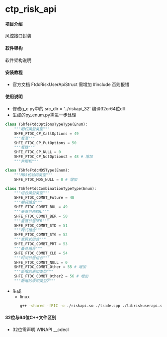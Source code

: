 # ctp_risk_api

#### 项目介绍
风控接口封装

#### 软件架构
软件架构说明


#### 安装教程

* 官方文档 FtdcRiskUserApiStruct 需增加 #include <string> 否则报错

#### 使用说明

* 修改g_c.py中的 src_dir = '../riskapi_32' 编译32or64位dll
* 生成的py_enum.py需进一步处理
```python
class TShfeFtdcOptionsTypeType(Enum):
    """期权类型类型"""
    SHFE_FTDC_CP_CallOptions = 49
    """看涨"""
    SHFE_FTDC_CP_PutOptions = 50
    """看跌"""
    SHFE_FTDC_CP_NULL = 0
    SHFE_FTDC_CP_NotOptions2 = 48 # 增加
    """非期权"""

class TShfeFtdcMD5Type(Enum):
    """MD5校验码类型"""
    SHFE_FTDC_MD5_NULL = 0 # 增加

class TShfeFtdcCombinationTypeType(Enum):
    """组合类型类型"""
    SHFE_FTDC_COMBT_Future = 48
    """期货组合"""
    SHFE_FTDC_COMBT_BUL = 49
    """垂直价差BUL"""
    SHFE_FTDC_COMBT_BER = 50
    """垂直价差BER"""
    SHFE_FTDC_COMBT_STD = 51
    """跨式组合"""
    SHFE_FTDC_COMBT_STG = 52
    """宽跨式组合"""
    SHFE_FTDC_COMBT_PRT = 53
    """备兑组合"""
    SHFE_FTDC_COMBT_CLD = 54
    """时间价差组合"""
    SHFE_FTDC_COMBT_NULL = 0
    SHFE_FTDC_COMBT_Other = 55 # 增加
    """新增的未知类型"""
    SHFE_FTDC_COMBT_Other2 = 56 # 增加
    """新增的未知类型2"""
```
* 生成
  * linux
    ```bash
    g++ -shared -fPIC -o ./riskapi.so ./trade.cpp ./libriskuserapi.so
    ```

#### 32位与64位C++文件区别
* 32位需声明 WINAPI __cdecl